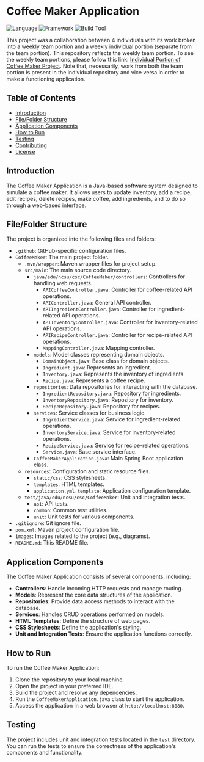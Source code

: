 # Coffee Maker Application

[![Language](https://img.shields.io/badge/Language-Java-blue.svg)]()
[![Framework](https://img.shields.io/badge/Framework-Spring_Boot-green.svg)]()
[![Build Tool](https://img.shields.io/badge/Build-Maven-red.svg)]()

This project was a collaboration between 4 individuals with its work broken into a weekly team portion and a weekly individual portion (separate from the team portion). This repository reflects the weekly team portion. To see the weekly team portions, please follow this link: [Individual Portion of Coffee Maker Project](https://github.com/marcusrprojects/project2-i-08/).
Note that, necessarily, work from both the team portion is present in the individual repository and vice versa in order to make a functioning application.

## Table of Contents

- [Introduction](#introduction)
- [File/Folder Structure](#filefolder-structure)
- [Application Components](#application-components)
- [How to Run](#how-to-run)
- [Testing](#testing)
- [Contributing](#contributing)
- [License](#license)

## Introduction

The Coffee Maker Application is a Java-based software system designed to simulate a coffee maker. It allows users to update inventory, add a recipe, edit recipes, delete recipes, make coffee, add ingredients, and to do so through a web-based interface.

## File/Folder Structure

The project is organized into the following files and folders:

- `.github`: GitHub-specific configuration files.
- `CoffeeMaker`: The main project folder.
  - `.mvn/wrapper`: Maven wrapper files for project setup.
  - `src/main`: The main source code directory.
    - `java/edu/ncsu/csc/CoffeeMaker/controllers`: Controllers for handling web requests.
      - `APICoffeeController.java`: Controller for coffee-related API operations.
      - `APIController.java`: General API controller.
      - `APIIngredientController.java`: Controller for ingredient-related API operations.
      - `APIInventoryController.java`: Controller for inventory-related API operations.
      - `APIRecipeController.java`: Controller for recipe-related API operations.
      - `MappingController.java`: Mapping controller.
    - `models`: Model classes representing domain objects.
      - `DomainObject.java`: Base class for domain objects.
      - `Ingredient.java`: Represents an ingredient.
      - `Inventory.java`: Represents the inventory of ingredients.
      - `Recipe.java`: Represents a coffee recipe.
    - `repositories`: Data repositories for interacting with the database.
      - `IngredientRepository.java`: Repository for ingredients.
      - `InventoryRepository.java`: Repository for inventory.
      - `RecipeRepository.java`: Repository for recipes.
    - `services`: Service classes for business logic.
      - `IngredientService.java`: Service for ingredient-related operations.
      - `InventoryService.java`: Service for inventory-related operations.
      - `RecipeService.java`: Service for recipe-related operations.
      - `Service.java`: Base service interface.
    - `CoffeeMakerApplication.java`: Main Spring Boot application class.
  - `resources`: Configuration and static resource files.
    - `static/css`: CSS stylesheets.
    - `templates`: HTML templates.
    - `application.yml.template`: Application configuration template.
  - `test/java/edu/ncsu/csc/CoffeeMaker`: Unit and integration tests.
    - `api`: API tests.
    - `common`: Common test utilities.
    - `unit`: Unit tests for various components.
- `.gitignore`: Git ignore file.
- `pom.xml`: Maven project configuration file.
- `images`: Images related to the project (e.g., diagrams).
- `README.md`: This README file.

## Application Components

The Coffee Maker Application consists of several components, including:

- **Controllers**: Handle incoming HTTP requests and manage routing.
- **Models**: Represent the core data structures of the application.
- **Repositories**: Provide data access methods to interact with the database.
- **Services**: Handles CRUD operations performed on models.
- **HTML Templates**: Define the structure of web pages.
- **CSS Stylesheets**: Define the application's styling.
- **Unit and Integration Tests**: Ensure the application functions correctly.

## How to Run

To run the Coffee Maker Application:

1. Clone the repository to your local machine.
2. Open the project in your preferred IDE.
3. Build the project and resolve any dependencies.
4. Run the `CoffeeMakerApplication.java` class to start the application.
5. Access the application in a web browser at `http://localhost:8080`.

## Testing

The project includes unit and integration tests located in the `test` directory. You can run the tests to ensure the correctness of the application's components and functionality.
